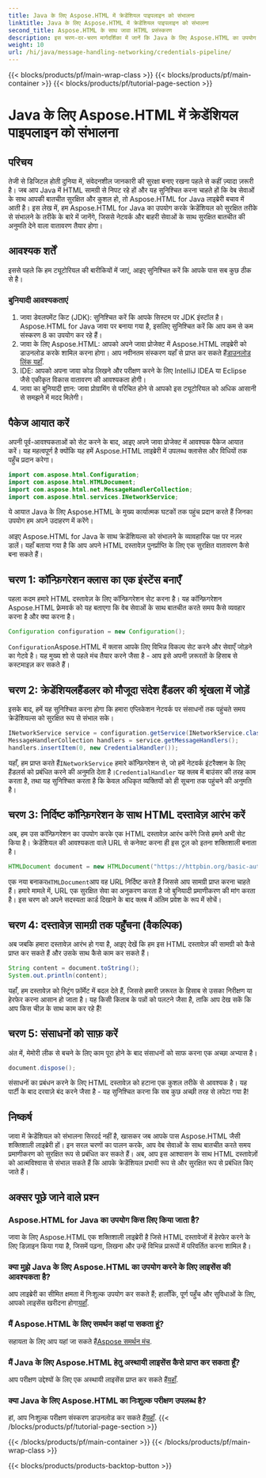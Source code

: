 ```yaml
---
title: Java के लिए Aspose.HTML में क्रेडेंशियल पाइपलाइन को संभालना
linktitle: Java के लिए Aspose.HTML में क्रेडेंशियल पाइपलाइन को संभालना
second_title: Aspose.HTML के साथ जावा HTML प्रसंस्करण
description: इस चरण-दर-चरण मार्गदर्शिका में जानें कि Java के लिए Aspose.HTML का उपयोग करके क्रेडेंशियल को सुरक्षित रूप से कैसे प्रबंधित किया जाए। आवश्यक सुझाव और सर्वोत्तम अभ्यासों का अन्वेषण करें।
weight: 10
url: /hi/java/message-handling-networking/credentials-pipeline/
---
```


{{< blocks/products/pf/main-wrap-class >}}
{{< blocks/products/pf/main-container >}}
{{< blocks/products/pf/tutorial-page-section >}}

# Java के लिए Aspose.HTML में क्रेडेंशियल पाइपलाइन को संभालना

## परिचय
तेजी से डिजिटल होती दुनिया में, संवेदनशील जानकारी की सुरक्षा बनाए रखना पहले से कहीं ज़्यादा ज़रूरी है। जब आप Java में HTML सामग्री से निपट रहे हों और यह सुनिश्चित करना चाहते हों कि वेब सेवाओं के साथ आपकी बातचीत सुरक्षित और कुशल हो, तो Aspose.HTML for Java लाइब्रेरी बचाव में आती है। इस लेख में, हम Aspose.HTML for Java का उपयोग करके क्रेडेंशियल को सुरक्षित तरीके से संभालने के तरीके के बारे में जानेंगे, जिससे नेटवर्क और बाहरी सेवाओं के साथ सुरक्षित बातचीत की अनुमति देने वाला वातावरण तैयार होगा।
## आवश्यक शर्तें
इससे पहले कि हम ट्यूटोरियल की बारीकियों में जाएं, आइए सुनिश्चित करें कि आपके पास सब कुछ ठीक से है। 
### बुनियादी आवश्यकताएं
1. जावा डेवलपमेंट किट (JDK): सुनिश्चित करें कि आपके सिस्टम पर JDK इंस्टॉल है। Aspose.HTML for Java जावा पर बनाया गया है, इसलिए सुनिश्चित करें कि आप कम से कम संस्करण 8 का उपयोग कर रहे हैं।
2.  जावा के लिए Aspose.HTML: आपको अपने जावा प्रोजेक्ट में Aspose.HTML लाइब्रेरी को डाउनलोड करके शामिल करना होगा। आप नवीनतम संस्करण यहाँ से प्राप्त कर सकते हैं[डाउनलोड लिंक यहाँ](https://releases.aspose.com/html/java/).
3. IDE: आपको अपना जावा कोड लिखने और परीक्षण करने के लिए IntelliJ IDEA या Eclipse जैसे एकीकृत विकास वातावरण की आवश्यकता होगी।
4. जावा का बुनियादी ज्ञान: जावा प्रोग्रामिंग से परिचित होने से आपको इस ट्यूटोरियल को अधिक आसानी से समझने में मदद मिलेगी।
## पैकेज आयात करें
अपनी पूर्व-आवश्यकताओं को सेट करने के बाद, आइए अपने जावा प्रोजेक्ट में आवश्यक पैकेज आयात करें। यह महत्वपूर्ण है क्योंकि यह हमें Aspose.HTML लाइब्रेरी में उपलब्ध क्लासेस और विधियों तक पहुँच प्रदान करेगा।
```java
import com.aspose.html.Configuration;
import com.aspose.html.HTMLDocument;
import com.aspose.html.net.MessageHandlerCollection;
import com.aspose.html.services.INetworkService;
```
ये आयात Java के लिए Aspose.HTML के मुख्य कार्यात्मक घटकों तक पहुंच प्रदान करते हैं जिनका उपयोग हम अपने उदाहरण में करेंगे।

आइए Aspose.HTML for Java के साथ क्रेडेंशियल्स को संभालने के व्यावहारिक पक्ष पर नज़र डालें। यहाँ बताया गया है कि आप अपने HTML दस्तावेज़ पुनर्प्राप्ति के लिए एक सुरक्षित वातावरण कैसे बना सकते हैं।
## चरण 1: कॉन्फ़िगरेशन क्लास का एक इंस्टेंस बनाएँ
पहला कदम हमारे HTML दस्तावेज़ के लिए कॉन्फ़िगरेशन सेट करना है। यह कॉन्फ़िगरेशन Aspose.HTML फ़्रेमवर्क को यह बताएगा कि वेब सेवाओं के साथ बातचीत करते समय कैसे व्यवहार करना है और क्या करना है।
```java
Configuration configuration = new Configuration();
```
`Configuration`Aspose.HTML में क्लास आपके लिए विभिन्न विकल्प सेट करने और सेवाएँ जोड़ने का गेटवे है। यह मुख्य शो से पहले मंच तैयार करने जैसा है - आप इसे अपनी ज़रूरतों के हिसाब से कस्टमाइज़ कर सकते हैं।
## चरण 2: क्रेडेंशियलहैंडलर को मौजूदा संदेश हैंडलर की श्रृंखला में जोड़ें
इसके बाद, हमें यह सुनिश्चित करना होगा कि हमारा एप्लिकेशन नेटवर्क पर संसाधनों तक पहुंचते समय क्रेडेंशियल्स को सुरक्षित रूप से संभाल सके।
```java
INetworkService service = configuration.getService(INetworkService.class);
MessageHandlerCollection handlers = service.getMessageHandlers();
handlers.insertItem(0, new CredentialHandler());
```
 यहाँ, हम प्राप्त करते हैं`INetworkService` हमारे कॉन्फ़िगरेशन से, जो हमें नेटवर्क इंटरैक्शन के लिए हैंडलर्स को प्रबंधित करने की अनुमति देता है।`CredentialHandler` यह क्लब में बाउंसर की तरह काम करता है, तथा यह सुनिश्चित करता है कि केवल अधिकृत व्यक्तियों को ही सूचना तक पहुंचने की अनुमति है।
## चरण 3: निर्दिष्ट कॉन्फ़िगरेशन के साथ HTML दस्तावेज़ आरंभ करें
अब, हम उस कॉन्फ़िगरेशन का उपयोग करके एक HTML दस्तावेज़ आरंभ करेंगे जिसे हमने अभी सेट किया है। क्रेडेंशियल की आवश्यकता वाले URL से कनेक्ट करना ही इस टूल को इतना शक्तिशाली बनाता है।
```java
HTMLDocument document = new HTMLDocument("https://httpbin.org/basic-auth/username/securelystoredpassword", कॉन्फ़िगरेशन);
```
 एक नया बनाकर`HTMLDocument`आप वह URL निर्दिष्ट करते हैं जिससे आप सामग्री प्राप्त करना चाहते हैं। हमारे मामले में, URL एक सुरक्षित सेवा का अनुकरण करता है जो बुनियादी प्रमाणीकरण की मांग करता है। इस चरण को अपने सदस्यता कार्ड दिखाने के बाद क्लब में अंतिम प्रवेश के रूप में सोचें।
## चरण 4: दस्तावेज़ सामग्री तक पहुँचना (वैकल्पिक)
अब जबकि हमारा दस्तावेज़ आरंभ हो गया है, आइए देखें कि हम इस HTML दस्तावेज़ की सामग्री को कैसे प्राप्त कर सकते हैं और उसके साथ कैसे काम कर सकते हैं।
```java
String content = document.toString();
System.out.println(content);
```
यहाँ, हम दस्तावेज़ को स्ट्रिंग फ़ॉर्मेट में बदल देते हैं, जिससे हमारी ज़रूरत के हिसाब से उसका निरीक्षण या हेरफेर करना आसान हो जाता है। यह किसी किताब के पन्नों को पलटने जैसा है, ताकि आप देख सकें कि आप किस चीज़ के साथ काम कर रहे हैं!
## चरण 5: संसाधनों को साफ़ करें
अंत में, मेमोरी लीक से बचने के लिए काम पूरा होने के बाद संसाधनों को साफ करना एक अच्छा अभ्यास है।
```java
document.dispose();
```
संसाधनों का प्रबंधन करने के लिए HTML दस्तावेज़ को हटाना एक कुशल तरीके से आवश्यक है। यह पार्टी के बाद दरवाज़े बंद करने जैसा है - यह सुनिश्चित करना कि सब कुछ अच्छी तरह से लपेटा गया है!
## निष्कर्ष
जावा में क्रेडेंशियल को संभालना सिरदर्द नहीं है, खासकर जब आपके पास Aspose.HTML जैसी शक्तिशाली लाइब्रेरी हों। इन सरल चरणों का पालन करके, आप वेब सेवाओं के साथ बातचीत करते समय प्रमाणीकरण को सुरक्षित रूप से प्रबंधित कर सकते हैं। अब, आप इस आश्वासन के साथ HTML दस्तावेज़ों को आत्मविश्वास से संभाल सकते हैं कि आपके क्रेडेंशियल प्रभावी रूप से और सुरक्षित रूप से प्रबंधित किए जाते हैं।

## अक्सर पूछे जाने वाले प्रश्न
### Aspose.HTML for Java का उपयोग किस लिए किया जाता है?
जावा के लिए Aspose.HTML एक शक्तिशाली लाइब्रेरी है जिसे HTML दस्तावेजों में हेरफेर करने के लिए डिज़ाइन किया गया है, जिसमें पढ़ना, लिखना और उन्हें विभिन्न प्रारूपों में परिवर्तित करना शामिल है।
### क्या मुझे Java के लिए Aspose.HTML का उपयोग करने के लिए लाइसेंस की आवश्यकता है?
 आप लाइब्रेरी का सीमित क्षमता में निःशुल्क उपयोग कर सकते हैं; हालाँकि, पूर्ण पहुँच और सुविधाओं के लिए, आपको लाइसेंस खरीदना होगा[यहाँ](https://purchase.aspose.com/buy).
### मैं Aspose.HTML के लिए समर्थन कहां पा सकता हूं?
 सहायता के लिए आप यहां जा सकते हैं[Aspose समर्थन मंच](https://forum.aspose.com/c/html/29).
### मैं Java के लिए Aspose.HTML हेतु अस्थायी लाइसेंस कैसे प्राप्त कर सकता हूँ?
 आप परीक्षण उद्देश्यों के लिए एक अस्थायी लाइसेंस प्राप्त कर सकते हैं[यहाँ](https://purchase.aspose.com/temporary-license/).
### क्या Java के लिए Aspose.HTML का निःशुल्क परीक्षण उपलब्ध है?
 हां, आप निःशुल्क परीक्षण संस्करण डाउनलोड कर सकते हैं[यहाँ](https://releases.aspose.com/).
{{< /blocks/products/pf/tutorial-page-section >}}

{{< /blocks/products/pf/main-container >}}
{{< /blocks/products/pf/main-wrap-class >}}

{{< blocks/products/products-backtop-button >}}
